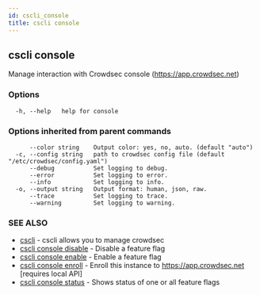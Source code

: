 ```yaml
---
id: cscli_console
title: cscli console
---
```

## cscli console

Manage interaction with Crowdsec console (https://app.crowdsec.net)

### Options

```
  -h, --help   help for console
```

### Options inherited from parent commands

```
      --color string    Output color: yes, no, auto. (default "auto")
  -c, --config string   path to crowdsec config file (default "/etc/crowdsec/config.yaml")
      --debug           Set logging to debug.
      --error           Set logging to error.
      --info            Set logging to info.
  -o, --output string   Output format: human, json, raw.
      --trace           Set logging to trace.
      --warning         Set logging to warning.
```

### SEE ALSO

* [cscli](/cscli/cscli.md)	 - cscli allows you to manage crowdsec
* [cscli console disable](/cscli/cscli_console_disable.md)	 - Disable a feature flag
* [cscli console enable](/cscli/cscli_console_enable.md)	 - Enable a feature flag
* [cscli console enroll](/cscli/cscli_console_enroll.md)	 - Enroll this instance to https://app.crowdsec.net [requires local API]
* [cscli console status](/cscli/cscli_console_status.md)	 - Shows status of one or all feature flags

